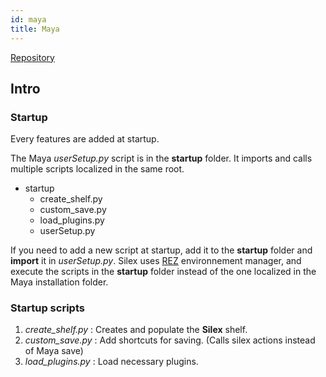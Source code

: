 ```yaml
---
id: maya
title: Maya
---
```


[Repository](https://github.com/ArtFXDev/silex_houdini)

## Intro

### Startup

Every features are added at startup.

The Maya _userSetup.py_ script is in the **startup** folder. It imports and calls multiple scripts localized in the same root.

- startup
  - create_shelf.py
  - custom_save.py
  - load_plugins.py
  - userSetup.py

If you need to add a new script at startup, add it to the **startup** folder and **import** it in _userSetup.py_. Silex uses [REZ](../../Workflow/Rez/Rez.mdx) environnement manager, and execute the scripts in the **startup** folder instead of the one localized in the Maya installation folder.

### Startup scripts

1. _create_shelf.py_ : Creates and populate the **Silex** shelf.
2. _custom_save.py_ : Add shortcuts for saving. (Calls silex actions instead of Maya save)
3. _load_plugins.py_ : Load necessary plugins.
